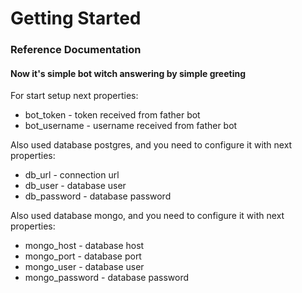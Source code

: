 # Getting Started

### Reference Documentation

#### Now it's simple bot witch answering by simple greeting
For start setup next properties:
- bot_token - token received from father bot
- bot_username - username received from father bot

Also used database postgres, and you need to configure it with next properties:
- db_url - connection url 
- db_user - database user
- db_password - database password

Also used database mongo, and you need to configure it with next properties:
- mongo_host - database host
- mongo_port - database port
- mongo_user - database user
- mongo_password - database password
